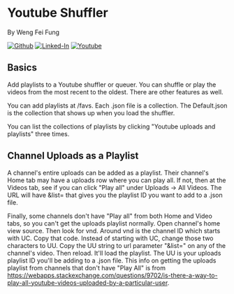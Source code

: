 # Youtube Shuffler
By Weng Fei Fung

<a target="_blank" href="https://github.com/Siphon880gh" rel="nofollow"><img src="https://img.shields.io/badge/GitHub--blue?style=social&logo=GitHub" alt="Github" data-canonical-src="https://img.shields.io/badge/GitHub--blue?style=social&logo=GitHub" style="max-width:100%;"></a>
<a target="_blank" href="https://www.linkedin.com/in/weng-fung/" rel="nofollow"><img src="https://img.shields.io/badge/LinkedIn-blue?style=flat&logo=linkedin&labelColor=blue" alt="Linked-In" data-canonical-src="https://img.shields.io/badge/LinkedIn-blue?style=flat&amp;logo=linkedin&amp;labelColor=blue" style="max-width:100%;"></a>
<a target="_blank" href="https://www.youtube.com/@WayneTeachesCode/" rel="nofollow"><img src="https://img.shields.io/badge/Youtube-red?style=flat&logo=youtube&labelColor=red" alt="Youtube" data-canonical-src="https://img.shields.io/badge/Youtube-red?style=flat&amp;logo=youtube&amp;labelColor=red" style="max-width:100%;"></a>  

## Basics

Add playlists to a Youtube shuffler or queuer. You can shuffle or play the videos from the most recent to the oldest. There are other features as well.

You can add playlists at /favs. Each .json file is a collection. The Default.json is the collection that shows up when you load the shuffler. 

You can list the collections of playlists by clicking "Youtube uploads and playlists" three times.

## Channel Uploads as a Playlist

A channel's entire uploads can be added as a playlist. Their channel's Home tab may have a uploads row where you can play all. If not, then at the Videos tab, see if you can click "Play all" under Uploads -> All Videos. The URL will have &list= that gives you the playlist ID you want to add to a .json file.

Finally, some channels don't have "Play all" from both Home and Video tabs, so you can't get the uploads playlist normally. Open channel's home view source. Then look for vnd. Around vnd is the channel ID which starts with UC. Copy that code. Instead of starting with UC, change those two characters to UU. Copy the UU string to url parameter "&list=" on any of the channel's video. Then reload. It'll load the playlist. The UU is your uploads playlist ID you'll be adding to a .json file. This info on getting the uploads playlist from channels that don't have "Play All" is from https://webapps.stackexchange.com/questions/9702/is-there-a-way-to-play-all-youtube-videos-uploaded-by-a-particular-user.